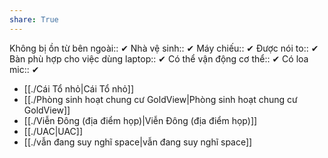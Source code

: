 ```yaml
---
share: True
---
```

Không bị ồn từ bên ngoài:: ✔
Nhà vệ sinh:: ✔
Máy chiếu:: ✔
Được nói to:: ✔
Bàn phù hợp cho việc dùng laptop:: ✔
Có thể vận động cơ thể:: ✔
Có loa mic:: ✔

- [[./Cái Tổ nhỏ|Cái Tổ nhỏ]]
- [[./Phòng sinh hoạt chung cư GoldView|Phòng sinh hoạt chung cư GoldView]]
- [[./Viễn Đông (địa điểm họp)|Viễn Đông (địa điểm họp)]]
- [[./UAC|UAC]]
- [[./vẫn đang suy nghĩ space|vẫn đang suy nghĩ space]]

